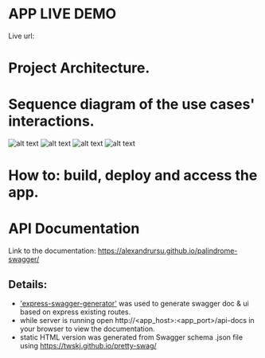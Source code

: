 # APP LIVE DEMO
Live url:
# Project Architecture.

# Sequence diagram of the use cases' interactions.
![alt text](https://alexandrursu.github.io/palindrome-swagger/list-sequence.png "List messages diagram")
![alt text](https://alexandrursu.github.io/palindrome-swagger/add-sequence.png "Add message diagram")
![alt text](https://alexandrursu.github.io/palindrome-swagger/details-sequence.png "Get details diagram")
![alt text](https://alexandrursu.github.io/palindrome-swagger/delete-sequence.png "Delete message diagram")

# How to: build, deploy and access the app.

# API Documentation
Link to the documentation: https://alexandrursu.github.io/palindrome-swagger/

## Details:
- ['express-swagger-generator'](https://www.npmjs.com/package/express-swagger-generator) was used to generate swagger doc & ui based on express existing routes.
- while server is running open http://<app_host>:<app_port>/api-docs in your browser to view the documentation.
- static HTML version was generated from Swagger schema .json file using https://twskj.github.io/pretty-swag/
